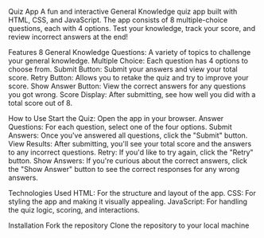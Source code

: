 Quiz App
A fun and interactive General Knowledge quiz app built with HTML, CSS, and JavaScript. The app consists of 8 multiple-choice questions, each with 4 options. Test your knowledge, track your score, and review incorrect answers at the end!

Features
8 General Knowledge Questions: A variety of topics to challenge your general knowledge.
Multiple Choice: Each question has 4 options to choose from.
Submit Button: Submit your answers and view your total score.
Retry Button: Allows you to retake the quiz and try to improve your score.
Show Answer Button: View the correct answers for any questions you got wrong.
Score Display: After submitting, see how well you did with a total score out of 8.

How to Use
Start the Quiz: Open the app in your browser.
Answer Questions: For each question, select one of the four options.
Submit Answers: Once you've answered all questions, click the "Submit" button.
View Results: After submitting, you'll see your total score and the answers to any incorrect questions.
Retry: If you'd like to try again, click the "Retry" button.
Show Answers: If you're curious about the correct answers, click the "Show Answer" button to see the correct responses for any wrong answers.

Technologies Used
HTML: For the structure and layout of the app.
CSS: For styling the app and making it visually appealing.
JavaScript: For handling the quiz logic, scoring, and interactions.

Installation
Fork the repository
Clone the repository to your local machine
 

